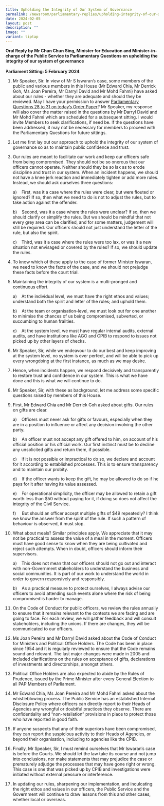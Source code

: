 ```yaml
---
title: Upholding the Integrity of Our System of Governance
permalink: /newsroom/parliamentary-replies/upholding-integrity-of-our-system-of-governance/
date: 2024-02-05
layout: post
description: ""
image: ""
variant: tiptap
---
```

<p><strong>Oral Reply by Mr Chan Chun Sing, Minister for Education and Minister-in-charge of the Public Service to Parliamentary Questions on upholding the integrity of our system of governance <br><br>Parliament Sitting: 5 February 2024</strong>
</p>
<ol data-tight="true" class="tight">
<li>
<p>Mr Speaker, Sir. In view of Mr S Iswaran’s case, some members of the public
and various members in this House (Mr Edward Chia, Mr Derrick Goh, Ms Joan
Pereira, Mr Darryl David and Mr Mohd Fahmi) have asked about our rules
- whether they are adequate and should they be reviewed. May I have your
permission to answer <a href="https://www.parliament.gov.sg/docs/default-source/default-document-library/orderpaper---5-feb-2024.pdf" rel="noopener noreferrer nofollow" target="_blank">Parliamentary Questions 28 to 31 on today’s Order Paper</a>?
Mr Speaker, my response will also cover the matter raised in the questions
by Mr Darryl David and Mr Mohd Fahmi which are scheduled for a subsequent
sitting. I would invite Members to seek clarifications, if need be. If
the questions have been addressed, it may not be necessary for members
to proceed with the Parliamentary Questions for future sittings.</p>
<p></p>
</li>
<li>
<p>Let me first lay out our approach to uphold the integrity of our system
of governance so as to maintain public confidence and trust.</p>
<p></p>
</li>
<li>
<p>Our rules are meant to facilitate our work and keep our officers safe
from being compromised. They should not be so onerous that our officers
cannot operate. Neither should they be so lax as to erode discipline and
trust in our system. When an incident happens, we should not have a knee
jerk reaction and immediately tighten or add more rules. Instead, we should
ask ourselves three questions:</p>
<p>a)&nbsp;&nbsp;&nbsp; First, was it a case where the rules were clear,
but were flouted or ignored? If so, then what we need to do is not to adjust
the rules, but to take action against the offender.</p>
<p>b)&nbsp;&nbsp;&nbsp; Second, was it a case where the rules were unclear?
If so, then we should clarify or simplify the rules. But we should be mindful
that not every grey area can be clarified, and for some matters, judgement
will still be required. Our officers should not just understand the letter
of the rule, but also the spirit.</p>
<p>c)&nbsp;&nbsp;&nbsp; Third, was it a case where the rules were too lax,
or was it a new situation not envisaged or covered by the rules? If so,
we should update the rules.</p>
<p></p>
</li>
<li>
<p>To know which of these apply to the case of former Minister Iswaran, we
need to know the facts of the case, and we should not prejudge these facts
before the court trial.</p>
<p></p>
</li>
<li>
<p>Maintaining the integrity of our system is a multi-pronged and continuous
effort.</p>
<p>a)&nbsp;&nbsp;&nbsp; At the individual level, we must have the right ethos
and values; understand both the spirit and letter of the rules; and uphold
them.</p>
<p>b)&nbsp;&nbsp;&nbsp; At the team or organisation-level, we must look out
for one another to minimise the chances of us being compromised, subverted,
or succumbing to human frailties.</p>
<p>c)&nbsp;&nbsp;&nbsp; At the system level, we must have regular internal
audits, external audits, and have institutions like AGO and CPIB to respond
to issues not picked up by other layers of checks.</p>
<p></p>
</li>
<li>
<p>Mr Speaker, Sir, while we endeavour to do our best and keep improving
at the system level, no system is ever perfect, and will be able to pick
up every wrongdoing at the first instance, as much as we may desire.</p>
<p></p>
</li>
<li>
<p>Hence, when incidents happen, we respond decisively and transparently
to restore trust and confidence in our system. This is what we have done
and this is what we will continue to do.</p>
<p></p>
</li>
<li>
<p>Mr Speaker, Sir, with these as background, let me address some specific
questions raised by members of this House.</p>
<p></p>
</li>
<li>
<p>First, Mr Edward Chia and Mr Derrick Goh asked about gifts. Our rules
on gifts are clear.</p>
<p>a)&nbsp;&nbsp;&nbsp; Officers must never ask for gifts or favours, especially
when they are in a position to influence or affect any decision involving
the other party.</p>
<p>b)&nbsp;&nbsp;&nbsp; An officer must not accept any gift offered to him,
on account of his official position or his official work. Our first instinct
must be to decline any unsolicited gifts and return them, if possible.</p>
<p>c)&nbsp;&nbsp;&nbsp; If it is not possible or impractical to do so, we
declare and account for it according to established processes. This is
to ensure transparency and to maintain our probity.</p>
<p>d)&nbsp;&nbsp;&nbsp; If the officer wants to keep the gift, he may be
allowed to do so if he pays for it after having its value assessed.</p>
<p>e)&nbsp;&nbsp;&nbsp; For operational simplicity, the officer may be allowed
to retain a gift worth less than $50 without paying for it, if doing so
does not affect the integrity of the Civil Service.</p>
<p>f)&nbsp;&nbsp;&nbsp;&nbsp; But should an officer accept multiple gifts
of $49 repeatedly? I think we know the answer from the spirit of the rule.
If such a pattern of behaviour is observed, it must stop.</p>
<p></p>
</li>
<li>
<p>What about meals? Similar principles apply. We appreciate that it may
not be practical to assess the value of a meal in the moment. Officers
must have good sense to know when they are being cultivated and reject
such attempts. When in doubt, officers should inform their supervisors.</p>
<p>a)&nbsp;&nbsp;&nbsp; This does not mean that our officers should not go
out and interact with non-Government stakeholders to understand the business
and social communities. It is part of our work to understand the world
in order to govern responsively and responsibly.</p>
<p>b)&nbsp;&nbsp;&nbsp; As a practical measure to protect ourselves, I always
advise our officers to avoid attending such events alone where the risk
of being compromised is harder to manage.</p>
<p></p>
</li>
<li>
<p>On the Code of Conduct for public officers, we review the rules annually
to ensure that it remains relevant to the contexts we are facing and are
going to face. For each review, we will gather feedback and will consult
stakeholders, including the unions. If there are changes, they will be
communicated to our officers.</p>
<p></p>
</li>
<li>
<p>Ms Joan Pereira and Mr Darryl David asked about the Code of Conduct for
Ministers and Political Office Holders. The Code has been in place since
1954 and it is regularly reviewed to ensure that the Code remains sound
and relevant. The last major changes were made in 2005 and included clarifications
on the rules on acceptance of gifts, declarations of investments and directorships,
amongst others.</p>
<p></p>
</li>
<li>
<p>Political Office Holders are also expected to abide by the Rules of Prudence,
issued by the Prime Minister after every General Election to all PAP Members
of Parliament.</p>
<p></p>
</li>
<li>
<p>Mr Edward Chia, Ms Joan Pereira and Mr Mohd Fahmi asked about the whistleblowing
process. The Public Service has an established Internal Disclosure Policy
where officers can directly report to their Heads of Agencies any wrongful
or doubtful practices they observe. There are confidentiality and “non-retaliation”
provisions in place to protect those who have reported in good faith.</p>
<p></p>
</li>
<li>
<p>If anyone suspects that any of their superiors have been compromised,
they can report the suspicious activity to their Heads of Agencies, or
beyond their organisation, including to agencies like the CPIB.</p>
<p></p>
</li>
<li>
<p>Finally, Mr Speaker, Sir, I must remind ourselves that Mr Iswaran’s case
is before the Courts. We should let the law take its course and not jump
into conclusions, nor make statements that may prejudice the case or prematurely
adjudge the processes that may have gone right or wrong. This case is one
that was picked up by CPIB and investigations were initiated without external
pressure or interference.</p>
<p></p>
</li>
<li>
<p>In updating our rules, sharpening our implementation, and inculcating
the right ethos and values in our officers, the Public Service and the
Government will continue to draw lessons from this and other cases, whether
local or overseas.</p>
</li>
</ol>
<p></p>
<p></p>
<p></p>